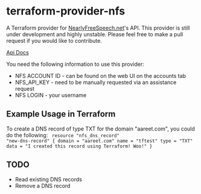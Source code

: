 # terraform-provider-nfs
  
A Terraform provider for [NearlyFreeSpeech.net](https://nearlyfreespeech.net)'s API. This provider is still under development and highly unstable. Please feel free to make a pull request if you would like to contribute.

[Api Docs](https://members.nearlyfreespeech.net/wiki/API/Introduction)

You need the following information to use this provider:

- NFS ACCOUNT ID - can be found on the web UI on the accounts tab
- NFS_API_KEY - need to be manually requested via an assistance request
- NFS LOGIN - your username

## Example Usage in Terraform

To create a DNS record of type TXT for the domain "aareet.com", you could do the following:
<code>
resource "nfs_dns_record" "new-dns-record" {
    domain = "aareet.com"
    name = "tftest"
    type = "TXT"
    data = "I created this record using Terraform! Woo!"
}
</code>

## TODO
* Read existing DNS records
* Remove a DNS record